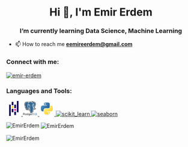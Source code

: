<h1 align="center">Hi 👋, I'm Emir Erdem</h1>
<h3 align="center">I’m currently learning Data Science, Machine Learning</h3>

- 📫 How to reach me **eemireerdem@gmail.com**

<h3 align="left">Connect with me:</h3>
<p align="left">
<a href="https://linkedin.com/in/emir-erdem" target="blank"><img align="center" src="https://raw.githubusercontent.com/rahuldkjain/github-profile-readme-generator/master/src/images/icons/Social/linked-in-alt.svg" alt="emir-erdem" height="30" width="40" /></a>
</p>

<h3 align="left">Languages and Tools:</h3>
<p align="left"> <a href="https://pandas.pydata.org/" target="_blank" rel="noreferrer"> <img src="https://raw.githubusercontent.com/devicons/devicon/2ae2a900d2f041da66e950e4d48052658d850630/icons/pandas/pandas-original.svg" alt="pandas" width="40" height="40"/> </a> <a href="https://www.postgresql.org" target="_blank" rel="noreferrer"> <img src="https://raw.githubusercontent.com/devicons/devicon/master/icons/postgresql/postgresql-original-wordmark.svg" alt="postgresql" width="40" height="40"/> </a> <a href="https://www.python.org" target="_blank" rel="noreferrer"> <img src="https://raw.githubusercontent.com/devicons/devicon/master/icons/python/python-original.svg" alt="python" width="40" height="40"/> </a> <a href="https://scikit-learn.org/" target="_blank" rel="noreferrer"> <img src="https://upload.wikimedia.org/wikipedia/commons/0/05/Scikit_learn_logo_small.svg" alt="scikit_learn" width="40" height="40"/> </a> <a href="https://seaborn.pydata.org/" target="_blank" rel="noreferrer"> <img src="https://seaborn.pydata.org/_images/logo-mark-lightbg.svg" alt="seaborn" width="40" height="40"/> </a> </p>

<p><img align="left" src="https://github-readme-stats.vercel.app/api/top-langs?username=EmirErdem&show_icons=true&locale=en&layout=compact" alt="EmirErdem" /></p>

<p>&nbsp;<img align="center" src="https://github-readme-stats.vercel.app/api?username=EmirErdem&show_icons=true&locale=en" alt="EmirErdem" /></p>

<p><img align="center" src="https://github-readme-streak-stats.herokuapp.com/?user=EmirErdem&" alt="EmirErdem" /></p>
